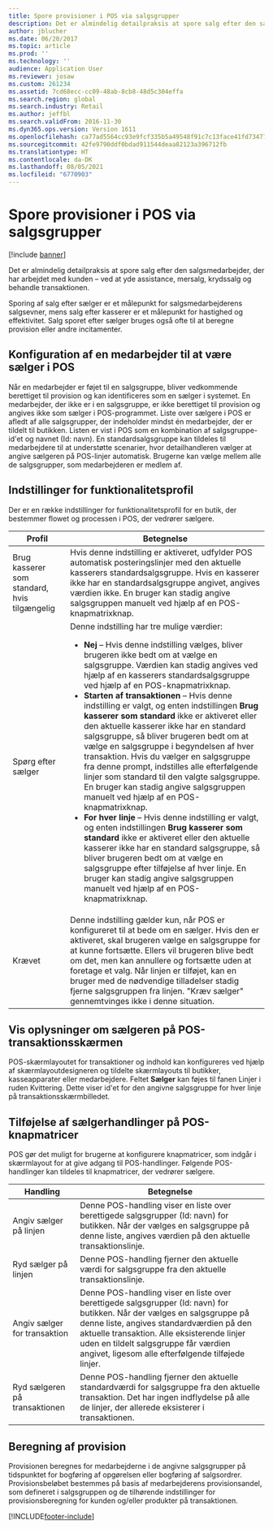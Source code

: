 ```yaml
---
title: Spore provisioner i POS via salgsgrupper
description: Det er almindelig detailpraksis at spore salg efter den salgsmedarbejder, der har arbejdet med kunden – ydet assistance, mersalg, krydssalg og behandlet transaktionen.
author: jblucher
ms.date: 06/20/2017
ms.topic: article
ms.prod: ''
ms.technology: ''
audience: Application User
ms.reviewer: josaw
ms.custom: 261234
ms.assetid: 7cd68ecc-cc09-48ab-8cb8-48d5c304effa
ms.search.region: global
ms.search.industry: Retail
ms.author: jeffbl
ms.search.validFrom: 2016-11-30
ms.dyn365.ops.version: Version 1611
ms.openlocfilehash: ca77ad5564cc93e9fcf335b5a49548f91c7c13face41fd73477ae4083f78be57
ms.sourcegitcommit: 42fe9790ddf0bdad911544deaa82123a396712fb
ms.translationtype: HT
ms.contentlocale: da-DK
ms.lasthandoff: 08/05/2021
ms.locfileid: "6770903"
---
```

# <a name="track-commissions-in-the-point-of-sale-pos-by-using-sales-groups"></a>Spore provisioner i POS via salgsgrupper

[!include [banner](includes/banner.md)]

Det er almindelig detailpraksis at spore salg efter den salgsmedarbejder, der har arbejdet med kunden – ved at yde assistance, mersalg, krydssalg og behandle transaktionen.

Sporing af salg efter sælger er et målepunkt for salgsmedarbejderens salgsevner, mens salg efter kasserer er et målepunkt for hastighed og effektivitet. Salg sporet efter sælger bruges også ofte til at beregne provision eller andre incitamenter.

## <a name="configuring-a-worker-to-be-a-sales-representative-in-pos"></a>Konfiguration af en medarbejder til at være sælger i POS

Når en medarbejder er føjet til en salgsgruppe, bliver vedkommende berettiget til provision og kan identificeres som en sælger i systemet. En medarbejder, der ikke er i en salgsgruppe, er ikke berettiget til provision og angives ikke som sælger i POS-programmet. Liste over sælgere i POS er afledt af alle salgsgrupper, der indeholder mindst én medarbejder, der er tildelt til butikken. Listen er vist i POS som en kombination af salgsgruppe-id'et og navnet (Id: navn). En standardsalgsgruppe kan tildeles til medarbejdere til at understøtte scenarier, hvor detailhandleren vælger at angive sælgeren på POS-linjer automatisk. Brugerne kan vælge mellem alle de salgsgrupper, som medarbejderen er medlem af.

## <a name="functionality-profile-settings"></a>Indstillinger for funktionalitetsprofil

Der er en række indstillinger for funktionalitetsprofil for en butik, der bestemmer flowet og processen i POS, der vedrører sælgere.

<table>
<thead>
<tr>
<th>Profil</th>
<th>Betegnelse</th>
</tr>
</thead>
<tbody>
<tr>
<td>Brug kasserer som standard, hvis tilgængelig</td>
<td>Hvis denne indstilling er aktiveret, udfylder POS automatisk posteringslinjer med den aktuelle kasserers standardsalgsgruppe. Hvis en kasserer ikke har en standardsalgsgruppe angivet, angives værdien ikke. En bruger kan stadig angive salgsgruppen manuelt ved hjælp af en POS-knapmatrixknap.</td>
</tr>
<tr>
<td>Spørg efter sælger</td>
<td>Denne indstilling har tre mulige værdier:
<ul>
<li><strong>Nej</strong> – Hvis denne indstilling vælges, bliver brugeren ikke bedt om at vælge en salgsgruppe. Værdien kan stadig angives ved hjælp af en kasserers standardsalgsgruppe ved hjælp af en POS-knapmatrixknap.</li>
<li><strong>Starten af transaktionen</strong> – Hvis denne indstilling er valgt, og enten indstillingen <strong>Brug kasserer som standard</strong> ikke er aktiveret eller den aktuelle kasserer ikke har en standard salgsgruppe, så bliver brugeren bedt om at vælge en salgsgruppe i begyndelsen af hver transaktion. Hvis du vælger en salgsgruppe fra denne prompt, indstilles alle efterfølgende linjer som standard til den valgte salgsgruppe. En bruger kan stadig angive salgsgruppen manuelt ved hjælp af en POS-knapmatrixknap.</li>
<li><strong>For hver linje</strong> – Hvis denne indstilling er valgt, og enten indstillingen <strong>Brug kasserer som standard</strong> ikke er aktiveret eller den aktuelle kasserer ikke har en standard salgsgruppe, så bliver brugeren bedt om at vælge en salgsgruppe efter tilføjelse af hver linje. En bruger kan stadig angive salgsgruppen manuelt ved hjælp af en POS-knapmatrixknap.</li>
</ul>
</td>
</tr>
<tr>
<td>Krævet</td>
<td>Denne indstilling gælder kun, når POS er konfigureret til at bede om en sælger. Hvis den er aktiveret, skal brugeren vælge en salgsgruppe for at kunne fortsætte. Ellers vil brugeren blive bedt om det, men kan annullere og fortsætte uden at foretage et valg. Når linjen er tilføjet, kan en bruger med de nødvendige tilladelser stadig fjerne salgsgruppen fra linjen. "Kræv sælger" gennemtvinges ikke i denne situation.</td>
</tr>
</tbody>
</table>

## <a name="displaying-the-sales-representative-information-on-the-pos-transactions-screen"></a>Vis oplysninger om sælgeren på POS-transaktionsskærmen

POS-skærmlayoutet for transaktioner og indhold kan konfigureres ved hjælp af skærmlayoutdesigneren og tildelte skærmlayouts til butikker, kasseapparater eller medarbejdere. Feltet **Sælger** kan føjes til fanen Linjer i ruden Kvittering.  Dette viser id'et for den angivne salgsgruppe for hver linje på transaktionsskærmbilledet.

## <a name="adding-sales-representative-operations-to-pos-button-grids"></a>Tilføjelse af sælgerhandlinger på POS-knapmatricer

POS gør det muligt for brugerne at konfigurere knapmatricer, som indgår i skærmlayout for at give adgang til POS-handlinger. Følgende POS-handlinger kan tildeles til knapmatricer, der vedrører sælgere.

| Handling                                 | Betegnelse |
|-------------------------------------------|-------------|
| Angiv sælger på linjen          | Denne POS-handling viser en liste over berettigede salgsgrupper (Id: navn) for butikken. Når der vælges en salgsgruppe på denne liste, angives værdien på den aktuelle transaktionslinje. |
| Ryd sælger på linjen        | Denne POS-handling fjerner den aktuelle værdi for salgsgruppe fra den aktuelle transaktionslinje. |
| Angiv sælger for transaktion   | Denne POS-handling viser en liste over berettigede salgsgrupper (Id: navn) for butikken. Når der vælges en salgsgruppe på denne liste, angives standardværdien på den aktuelle transaktion. Alle eksisterende linjer uden en tildelt salgsgruppe får værdien angivet, ligesom alle efterfølgende tilføjede linjer. |
| Ryd sælgeren på transaktionen | Denne POS-handling fjerner den aktuelle standardværdi for salgsgruppe fra den aktuelle transaktion. Det har ingen indflydelse på alle de linjer, der allerede eksisterer i transaktionen. |

## <a name="calculating-commissions"></a>Beregning af provision

Provisionen beregnes for medarbejderne i de angivne salgsgrupper på tidspunktet for bogføring af opgørelsen eller bogføring af salgsordrer. Provisionsbeløbet bestemmes på basis af medarbejderens provisionsandel, som defineret i salgsgruppen og de tilhørende indstillinger for provisionsberegning for kunden og/eller produkter på transaktionen.


[!INCLUDE[footer-include](../includes/footer-banner.md)]